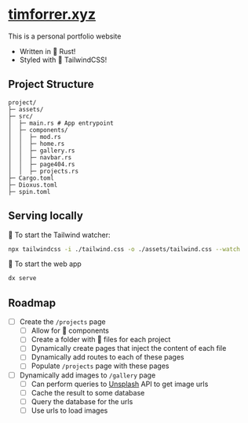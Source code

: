 # [timforrer.xyz](timforrer.xyz)
This is a personal portfolio website
- Written in  Rust!
- Styled with  TailwindCSS!

## Project Structure
```
project/
├─ assets/ 
├─ src/
│  ├─ main.rs # App entrypoint
│  ├─ components/
│  │  ├─ mod.rs
│  │  ├─ home.rs
│  │  ├─ gallery.rs
│  │  ├─ navbar.rs
│  │  ├─ page404.rs
│  │  ├─ projects.rs
├─ Cargo.toml 
├─ Dioxus.toml
├─ spin.toml
```

## Serving locally
 To start the Tailwind watcher:
```bash
npx tailwindcss -i ./tailwind.css -o ./assets/tailwind.css --watch
```

 To start the web app
```bash
dx serve
```

## Roadmap
- [ ] Create the `/projects` page
    - [ ] Allow for  components
    - [ ] Create a folder with  files for each project
    - [ ] Dynamically create pages that inject the content of each file
    - [ ] Dynamically add routes to each of these pages
    - [ ] Populate `/projects` page with these pages

- [ ] Dynamically add images to `/gallery` page
    - [ ] Can perform queries to [Unsplash](www.unsplash.com) API to get image urls
    - [ ] Cache the result to some database
    - [ ] Query the database for the urls
    - [ ] Use urls to load images
